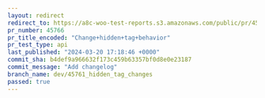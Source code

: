 ```yaml
---
layout: redirect
redirect_to: https://a8c-woo-test-reports.s3.amazonaws.com/public/pr/45766/api/index.html
pr_number: 45766
pr_title_encoded: "Change+hidden+tag+behavior"
pr_test_type: api
last_published: "2024-03-20 17:18:46 +0000"
commit_sha: b4def9a966632f173c459b63357bf0d8e0e23187
commit_message: "Add changelog"
branch_name: dev/45761_hidden_tag_changes
passed: true
---
```

